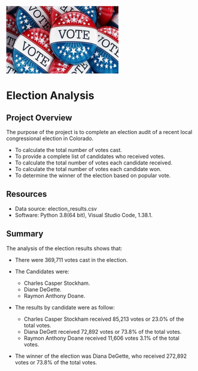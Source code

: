 <img src="Resources/elections.jpg" alt="drawing" width="300"/>

# Election Analysis

## Project Overview
The purpose of the project is to complete an election audit of a recent local congressional election in Colorado.
- To calculate the total number of votes cast.
- To provide a complete list of candidates who received votes.
- To calculate the total number of votes each candidate received.
- To calculate the total number of votes each candidate won.
- To determine the winner of the election based on popular vote.

## Resources
- Data source: election_results.csv
- Software: Python 3.8(64 bit), Visual Studio Code, 1.38.1.

## Summary
The analysis of the election results shows that:
- There were 369,711 votes cast in the election.

- The Candidates were:
  - Charles Casper Stockham.
  - Diane DeGette.
  - Raymon Anthony Doane.

- The results by candidate were as follow:
  - Charles Casper Stockham received 85,213 votes or 23.0% of the total votes.
  - Diana DeGett received 72,892 votes or 73.8% of the total votes.
  - Raymon Anthony Doane received 11,606 votes 3.1% of the total votes.

- The winner of the election was Diana DeGette, who received 272,892 votes or 73.8% of the total votes.
